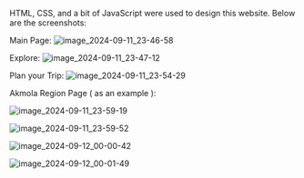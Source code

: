 HTML, CSS, and a bit of JavaScript were used to design this website. Below are the screenshots:

Main Page:
![image_2024-09-11_23-46-58](https://github.com/user-attachments/assets/4d4123f2-6783-4ae3-b3df-8558154b9cd7)

Explore:
![image_2024-09-11_23-47-12](https://github.com/user-attachments/assets/d22311ea-4487-4a33-9c34-752567f4972c)

Plan your Trip:
![image_2024-09-11_23-54-29](https://github.com/user-attachments/assets/e08de842-efcc-46de-9eea-41c11b8855d6)

Akmola Region Page ( as an example ):

![image_2024-09-11_23-59-19](https://github.com/user-attachments/assets/9a638a05-5177-4a81-9ce2-9892e41e0114)

![image_2024-09-11_23-59-52](https://github.com/user-attachments/assets/e164089f-db44-4e53-8023-3ca0df7ce9fa)

![image_2024-09-12_00-00-42](https://github.com/user-attachments/assets/3ef13ec7-4572-4efd-ab3b-35ca8ff8b50f)

![image_2024-09-12_00-01-49](https://github.com/user-attachments/assets/ecbf79dc-ddb9-482e-b02f-99620ee6423a)
